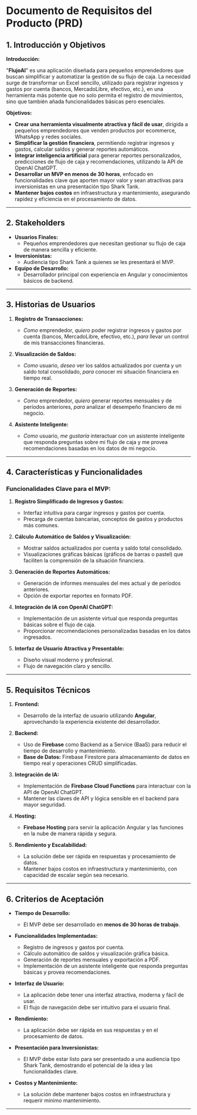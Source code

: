# Documento de Requisitos del Producto (PRD)

## 1. Introducción y Objetivos

**Introducción:**

"**FlujoAI**" es una aplicación diseñada para pequeños emprendedores que buscan simplificar y automatizar la gestión de su flujo de caja. La necesidad surge de transformar un Excel sencillo, utilizado para registrar ingresos y gastos por cuenta (bancos, MercadoLibre, efectivo, etc.), en una herramienta más potente que no solo permita el registro de movimientos, sino que también añada funcionalidades básicas pero esenciales.

**Objetivos:**

- **Crear una herramienta visualmente atractiva y fácil de usar**, dirigida a pequeños emprendedores que venden productos por ecommerce, WhatsApp y redes sociales.
- **Simplificar la gestión financiera**, permitiendo registrar ingresos y gastos, calcular saldos y generar reportes automáticos.
- **Integrar inteligencia artificial** para generar reportes personalizados, predicciones de flujo de caja y recomendaciones, utilizando la API de OpenAI ChatGPT.
- **Desarrollar un MVP en menos de 30 horas**, enfocado en funcionalidades clave que aporten mayor valor y sean atractivas para inversionistas en una presentación tipo Shark Tank.
- **Mantener bajos costos** en infraestructura y mantenimiento, asegurando rapidez y eficiencia en el procesamiento de datos.

---

## 2. Stakeholders

- **Usuarios Finales:**
  - Pequeños emprendedores que necesitan gestionar su flujo de caja de manera sencilla y eficiente.
- **Inversionistas:**
  - Audiencia tipo Shark Tank a quienes se les presentará el MVP.
- **Equipo de Desarrollo:**
  - Desarrollador principal con experiencia en Angular y conocimientos básicos de backend.

---

## 3. Historias de Usuarios

1. **Registro de Transacciones:**
   - *Como* emprendedor, *quiero* poder registrar ingresos y gastos por cuenta (bancos, MercadoLibre, efectivo, etc.), *para* llevar un control de mis transacciones financieras.

2. **Visualización de Saldos:**
   - *Como* usuario, *deseo* ver los saldos actualizados por cuenta y un saldo total consolidado, *para* conocer mi situación financiera en tiempo real.

3. **Generación de Reportes:**
   - *Como* emprendedor, *quiero* generar reportes mensuales y de períodos anteriores, *para* analizar el desempeño financiero de mi negocio.

4. **Asistente Inteligente:**
   - *Como* usuario, *me gustaría* interactuar con un asistente inteligente que responda preguntas sobre mi flujo de caja y me provea recomendaciones basadas en los datos de mi negocio.

---

## 4. Características y Funcionalidades

### Funcionalidades Clave para el MVP:

1. **Registro Simplificado de Ingresos y Gastos:**
   - Interfaz intuitiva para cargar ingresos y gastos por cuenta.
   - Precarga de cuentas bancarias, conceptos de gastos y productos más comunes.

2. **Cálculo Automático de Saldos y Visualización:**
   - Mostrar saldos actualizados por cuenta y saldo total consolidado.
   - Visualizaciones gráficas básicas (gráficos de barras o pastel) que faciliten la comprensión de la situación financiera.

3. **Generación de Reportes Automáticos:**
   - Generación de informes mensuales del mes actual y de períodos anteriores.
   - Opción de exportar reportes en formato PDF.

4. **Integración de IA con OpenAI ChatGPT:**
   - Implementación de un asistente virtual que responda preguntas básicas sobre el flujo de caja.
   - Proporcionar recomendaciones personalizadas basadas en los datos ingresados.

5. **Interfaz de Usuario Atractiva y Presentable:**
   - Diseño visual moderno y profesional.
   - Flujo de navegación claro y sencillo.

---

## 5. Requisitos Técnicos

1. **Frontend:**
   - Desarrollo de la interfaz de usuario utilizando **Angular**, aprovechando la experiencia existente del desarrollador.

2. **Backend:**
   - Uso de **Firebase** como Backend as a Service (BaaS) para reducir el tiempo de desarrollo y mantenimiento.
   - **Base de Datos:** Firebase Firestore para almacenamiento de datos en tiempo real y operaciones CRUD simplificadas.

3. **Integración de IA:**
   - Implementación de **Firebase Cloud Functions** para interactuar con la API de OpenAI ChatGPT.
   - Mantener las claves de API y lógica sensible en el backend para mayor seguridad.

4. **Hosting:**
   - **Firebase Hosting** para servir la aplicación Angular y las funciones en la nube de manera rápida y segura.

5. **Rendimiento y Escalabilidad:**
   - La solución debe ser rápida en respuestas y procesamiento de datos.
   - Mantener bajos costos en infraestructura y mantenimiento, con capacidad de escalar según sea necesario.

---

## 6. Criterios de Aceptación

- **Tiempo de Desarrollo:**
  - El MVP debe ser desarrollado en **menos de 30 horas de trabajo**.

- **Funcionalidades Implementadas:**
  - Registro de ingresos y gastos por cuenta.
  - Cálculo automático de saldos y visualización gráfica básica.
  - Generación de reportes mensuales y exportación a PDF.
  - Implementación de un asistente inteligente que responda preguntas básicas y provea recomendaciones.

- **Interfaz de Usuario:**
  - La aplicación debe tener una interfaz atractiva, moderna y fácil de usar.
  - El flujo de navegación debe ser intuitivo para el usuario final.

- **Rendimiento:**
  - La aplicación debe ser rápida en sus respuestas y en el procesamiento de datos.

- **Presentación para Inversionistas:**
  - El MVP debe estar listo para ser presentado a una audiencia tipo Shark Tank, demostrando el potencial de la idea y las funcionalidades clave.

- **Costos y Mantenimiento:**
  - La solución debe mantener bajos costos en infraestructura y requerir mínimo mantenimiento.

---
